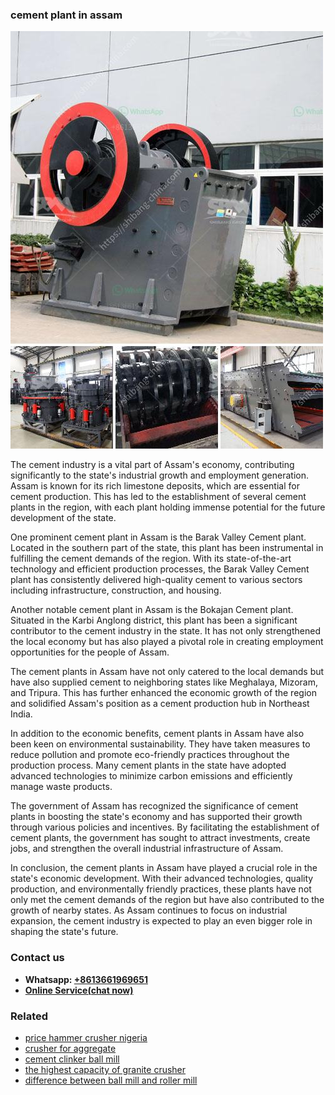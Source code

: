 <h3>cement plant in assam</h3><img src='1708497331.jpg' alt=''><p>The cement industry is a vital part of Assam's economy, contributing significantly to the state's industrial growth and employment generation. Assam is known for its rich limestone deposits, which are essential for cement production. This has led to the establishment of several cement plants in the region, with each plant holding immense potential for the future development of the state.</p><p>One prominent cement plant in Assam is the Barak Valley Cement plant. Located in the southern part of the state, this plant has been instrumental in fulfilling the cement demands of the region. With its state-of-the-art technology and efficient production processes, the Barak Valley Cement plant has consistently delivered high-quality cement to various sectors including infrastructure, construction, and housing.</p><p>Another notable cement plant in Assam is the Bokajan Cement plant. Situated in the Karbi Anglong district, this plant has been a significant contributor to the cement industry in the state. It has not only strengthened the local economy but has also played a pivotal role in creating employment opportunities for the people of Assam.</p><p>The cement plants in Assam have not only catered to the local demands but have also supplied cement to neighboring states like Meghalaya, Mizoram, and Tripura. This has further enhanced the economic growth of the region and solidified Assam's position as a cement production hub in Northeast India.</p><p>In addition to the economic benefits, cement plants in Assam have also been keen on environmental sustainability. They have taken measures to reduce pollution and promote eco-friendly practices throughout the production process. Many cement plants in the state have adopted advanced technologies to minimize carbon emissions and efficiently manage waste products.</p><p>The government of Assam has recognized the significance of cement plants in boosting the state's economy and has supported their growth through various policies and incentives. By facilitating the establishment of cement plants, the government has sought to attract investments, create jobs, and strengthen the overall industrial infrastructure of Assam.</p><p>In conclusion, the cement plants in Assam have played a crucial role in the state's economic development. With their advanced technologies, quality production, and environmentally friendly practices, these plants have not only met the cement demands of the region but have also contributed to the growth of nearby states. As Assam continues to focus on industrial expansion, the cement industry is expected to play an even bigger role in shaping the state's future.</p><h3>Contact us</h3><ul><li><strong>Whatsapp:&nbsp;<a href="https://wa.me/8613661969651">+8613661969651</a></strong></li><li><a href="https://swt.shibang-china.com/?git&amp;zhl&amp;cement plant in assam"><strong>Online Service(chat now)</strong></a></li></ul><h3>Related</h3><ul><li><a href='price hammer crusher nigeria.md'>price hammer crusher nigeria</a></li><li><a href='crusher for aggregate.md'>crusher for aggregate</a></li><li><a href='cement clinker ball mill.md'>cement clinker ball mill</a></li><li><a href='the highest capacity of granite crusher.md'>the highest capacity of granite crusher</a></li><li><a href='difference between ball mill and roller mill.md'>difference between ball mill and roller mill</a></li></ul>